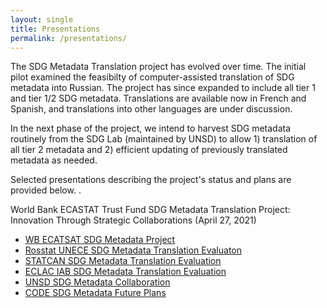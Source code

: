 ```yaml
---
layout: single
title: Presentations
permalink: /presentations/
---
```


The SDG Metadata Translation project has evolved over time. The initial pilot examined the feasibilty of computer-assisted translation of SDG metadata into Russian. The project has since expanded to include all tier 1 and tier 1/2 SDG metadata. Translations are available now in French and Spanish, and translations into other languages are under discussion.

In the next phase of the project, we intend to harvest SDG metadata routinely from the SDG Lab (maintained by UNSD) to allow 1) translation of all tier 2 metadata and 2) efficient updating of previously translated metadata as needed.  

Selected presentations describing the project's status and plans are provided below. .

World Bank ECASTAT Trust Fund SDG Metadata Translation Project: Innovation Through Strategic Collaborations (April 27, 2021)
 * [WB ECATSAT SDG Metadata Project](https://github.com/worldbank/sdg-metadata/edit/master/www/document/WB_ECASTAT_SDG_Metadata_Translation_Project.pdf)
 * [Rosstat UNECE SDG Metadata Translation Evaluaton](https://github.com/worldbank/sdg-metadata/edit/master/www/document/ROSSTAT_UNECE_SDG_Metadata_Translation_Evaluation.pdf)
 * [STATCAN SDG Metadata Translation Evaluation](https://github.com/worldbank/sdg-metadata/edit/master/www/document/STATSCAN_SDG_Metadata_Translation_Evaluation.pdf)
 * [ECLAC IAB SDG Metadata Translation Evaluation](https://github.com/worldbank/sdg-metadata/edit/master/www/document/ECLAC_IAB_SDG_Metadata_Translation_Evaluation.pdf)
 * [UNSD SDG Metadata Collaboration](https://github.com/worldbank/sdg-metadata/edit/master/www/document/UNSD_WB_Metadata_Project_Collaboration.pdf)
 * [CODE SDG Metadata Future Plans](https://github.com/worldbank/sdg-metadata/edit/master/www/document/CODE_SDG_Metadata_Translation_Future_Plans.pdf)
